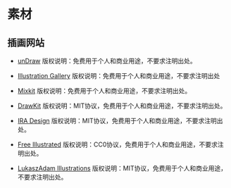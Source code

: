 # 素材
## 插画网站
- [unDraw](https://undraw.co/) 版权说明：免费用于个人和商业用途，不要求注明出处。

  

- [Illustration Gallery](https://www.manypixels.co/gallery/) 版权说明：免费用于个人和商业用途，不要求注明出处

  

- [Mixkit](https://mixkit.co/free-stock-art/) 版权说明：免费用于个人和商业用途，不要求注明出处。

  

- [DrawKit](https://www.drawkit.io/free) 版权说明：MIT协议，免费用于个人和商业用途，不要求注明出处。

  

- [IRA Design](https://iradesign.io/) 版权说明：MIT协议，免费用于个人和商业用途，不要求注明出处。

  

- [Free Illustrated](https://www.freeillustrated.com/) 版权说明：CC0协议，免费用于个人和商业用途，不要求注明出处。

  

- [LukaszAdam Illustrations](https://lukaszadam.com/) 版权说明：MIT协议，免费用于个人和商业用途，不要求注明出处。

